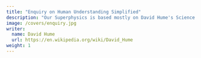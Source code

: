 ```yaml
---
title: "Enquiry on Human Understanding Simplified"
description: "Our Superphysics is based mostly on David Hume's Science of Man. He saw his system as true Atheism which viewed God as an omnipresent Mind, similar to the omnipresent Brahma of Hindu Atheism"
image: /covers/enquiry.jpg
writer:
  name: David Hume
  url: https://en.wikipedia.org/wiki/David_Hume
weight: 1
---
```

